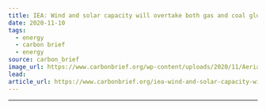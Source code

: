 ```yaml
---
title: IEA: Wind and solar capacity will overtake both gas and coal globally by 2024
date: 2020-11-10
tags: 
  - energy
  - carbon brief
  - energy
source: carbon_brief
image_url: https://www.carbonbrief.org/wp-content/uploads/2020/11/Aerial-view-of-solar-panels-in-a-solar-farm-in-Thailand-583x372.jpg
lead: 
article_url: https://www.carbonbrief.org/iea-wind-and-solar-capacity-will-overtake-both-gas-and-coal-globally-by-2024
---
```


---
